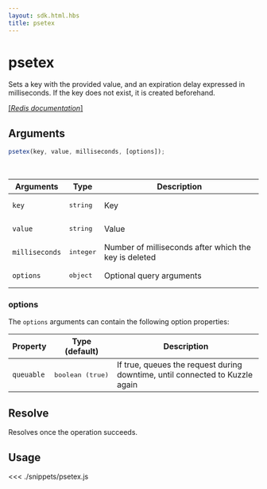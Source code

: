 ```yaml
---
layout: sdk.html.hbs
title: psetex
---
```


# psetex

Sets a key with the provided value, and an expiration delay expressed in milliseconds. If the key does not exist, it is created beforehand.

[[_Redis documentation_]](https://redis.io/commands/psetex)

## Arguments

```js
psetex(key, value, milliseconds, [options]);
```

<br/>

| Arguments      | Type               | Description                                           |
| -------------- | ------------------ | ----------------------------------------------------- |
| `key`          | <pre>string</pre>  | Key                                                   |
| `value`        | <pre>string</pre>  | Value                                                 |
| `milliseconds` | <pre>integer</pre> | Number of milliseconds after which the key is deleted |
| `options`      | <pre>object</pre>  | Optional query arguments                              |

### options

The `options` arguments can contain the following option properties:

| Property   | Type (default)            | Description                                                                  |
| ---------- | ------------------------- | ---------------------------------------------------------------------------- |
| `queuable` | <pre>boolean (true)</pre> | If true, queues the request during downtime, until connected to Kuzzle again |

## Resolve

Resolves once the operation succeeds.

## Usage

<<< ./snippets/psetex.js
